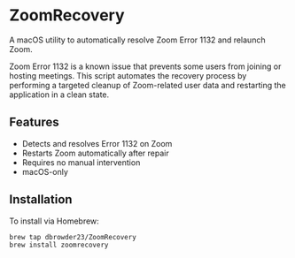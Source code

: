 # ZoomRecovery

A macOS utility to automatically resolve Zoom Error 1132 and relaunch Zoom.

Zoom Error 1132 is a known issue that prevents some users from joining or hosting meetings. This script automates the recovery process by performing a targeted cleanup of Zoom-related user data and restarting the application in a clean state.

## Features

- Detects and resolves Error 1132 on Zoom
- Restarts Zoom automatically after repair
- Requires no manual intervention
- macOS-only

## Installation

To install via Homebrew:

```bash
brew tap dbrowder23/ZoomRecovery
brew install zoomrecovery
